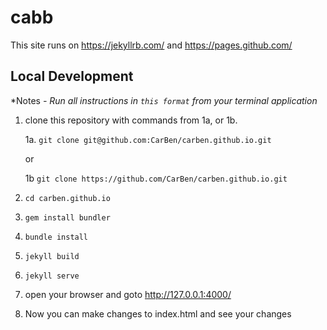 
# cabb

This site runs on https://jekyllrb.com/ and https://pages.github.com/

Local Development
-----------

*Notes *- *Run all instructions in* `this format` *from your terminal application**

 1. clone this repository with commands from 1a, or 1b.

	 1a. `git clone git@github.com:CarBen/carben.github.io.git`
	 
	 or 
	 
	 1b `git clone https://github.com/CarBen/carben.github.io.git`
	 
 2. `cd carben.github.io`
 3. `gem install bundler`
 4. `bundle install`
 5. `jekyll build`
 6. `jekyll serve`
 7. open your browser and goto http://127.0.0.1:4000/
 8. Now you can make changes to index.html and see your changes
